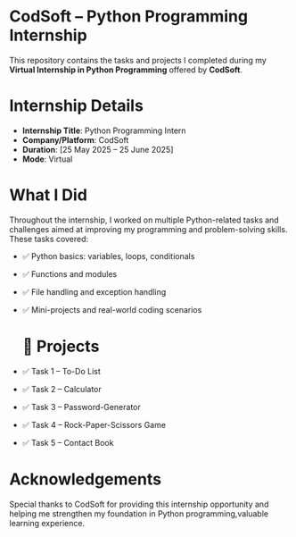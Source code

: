 #  CodSoft – Python Programming Internship

This repository contains the tasks and projects I completed during my **Virtual Internship in Python Programming** offered by **CodSoft**.

# Internship Details

- **Internship Title**: Python Programming Intern  
- **Company/Platform**: CodSoft 
- **Duration**: [25 May 2025 – 25 June 2025]  
- **Mode**: Virtual

# What I Did

Throughout the internship, I worked on multiple Python-related tasks and challenges aimed at improving my programming and problem-solving skills. These tasks covered:

- ✅ Python basics: variables, loops, conditionals
- ✅ Functions and modules
- ✅ File handling and exception handling
- ✅ Mini-projects and real-world coding scenarios

  # 🚀 Projects 

- ✅ Task 1 – To-Do List
- ✅ Task 2 – Calculator
- ✅ Task 3 – Password-Generator
- ✅ Task 4 – Rock-Paper-Scissors Game
- ✅ Task 5 – Contact Book

#  Acknowledgements

Special thanks to CodSoft for providing this internship opportunity and helping me strengthen my foundation in Python programming,valuable learning experience.
  



